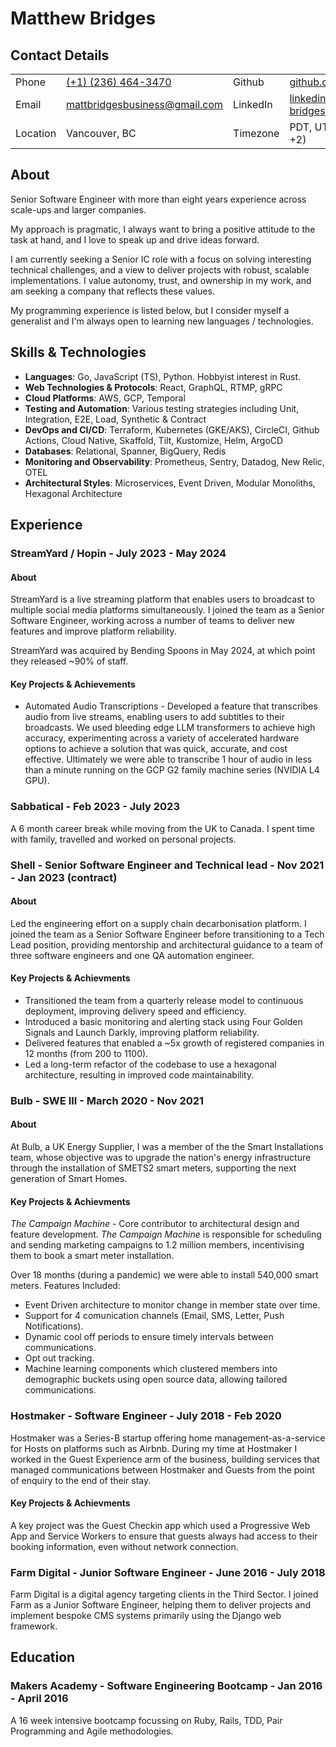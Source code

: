 # Matthew Bridges

## Contact Details

|          |                                                                       |          |                                                                              |
| -------- | --------------------------------------------------------------------- | -------- | ---------------------------------------------------------------------------- |
| Phone    | [(+1) (236) 464-3470](tel:0012364643470)                              | Github   | [github.com/itsindigo](https://github.com/itsindigo)                         |
| Email    | [mattbridgesbusiness@gmail.com](mailto:mattbridgesbusiness@gmail.com) | LinkedIn | [linkedin.com/matthew-bridges](https://www.linkedin.com/in/matthew-bridges/) |
| Location | Vancouver, BC                                                         | Timezone | PDT, UTC-8 (Flexible +2)                                                     |

## About

Senior Software Engineer with more than eight years experience across scale-ups and larger companies.

My approach is pragmatic, I always want to bring a positive attitude to the task at hand, and I love to speak up and drive ideas forward.

I am currently seeking a Senior IC role with a focus on solving interesting technical challenges, and a view to deliver projects with robust, scalable implementations. I value autonomy, trust, and ownership in my work, and am seeking a company that reflects these values.

My programming experience is listed below, but I consider myself a generalist and I'm always open to learning new languages / technologies.


## Skills & Technologies

- **Languages**: Go, JavaScript (TS), Python. Hobbyist interest in Rust.
- **Web Technologies & Protocols**: React, GraphQL, RTMP, gRPC
- **Cloud Platforms**: AWS, GCP, Temporal
- **Testing and Automation**: Various testing strategies including Unit, Integration, E2E, Load, Synthetic & Contract
- **DevOps and CI/CD**: Terraform, Kubernetes (GKE/AKS), CircleCI, Github Actions, Cloud Native, Skaffold, Tilt, Kustomize, Helm, ArgoCD
- **Databases**: Relational, Spanner, BigQuery, Redis
- **Monitoring and Observability**: Prometheus, Sentry, Datadog, New Relic, OTEL
- **Architectural Styles**: Microservices, Event Driven, Modular Monoliths, Hexagonal Architecture

## Experience

### StreamYard / Hopin - July 2023 - May 2024

#### About

StreamYard is a live streaming platform that enables users to broadcast to multiple social media platforms simultaneously. I joined the team as a Senior Software Engineer, working across a number of teams to deliver new features and improve platform reliability.

StreamYard was acquired by Bending Spoons in May 2024, at which point they released ~90% of staff.

#### Key Projects & Achievements

- Automated Audio Transcriptions - Developed a feature that transcribes audio from live streams, enabling users to add subtitles to their broadcasts. We used bleeding edge LLM transformers to achieve high accuracy, experimenting across a variety of accelerated hardware options to achieve a solution that was quick, accurate, and cost effective. Ultimately we were able to transcribe 1 hour of audio in less than a minute running on the GCP G2 family machine series (NVIDIA L4 GPU).


### Sabbatical - Feb 2023 - July 2023

A 6 month career break while moving from the UK to Canada. I spent time with family, travelled and worked on personal projects.

### Shell - Senior Software Engineer and Technical lead - Nov 2021 - Jan 2023 (contract)

#### About

Led the engineering effort on a supply chain decarbonisation platform. I joined the team as a Senior Software Engineer before transitioning to a Tech Lead position, providing mentorship and architectural guidance to a team of three software engineers and one QA automation engineer.

#### Key Projects & Achievments

- Transitioned the team from a quarterly release model to continuous deployment, improving delivery speed and efficiency.
- Introduced a basic monitoring and alerting stack using Four Golden Signals and Launch Darkly, improving platform reliability.
- Delivered features that enabled a ~5x growth of registered companies in 12 months (from 200 to 1100).
- Led a long-term refactor of the codebase to use a hexagonal architecture, resulting in improved code maintainability.

### Bulb - SWE III - March 2020 - Nov 2021

#### About

At Bulb, a UK Energy Supplier, I was a member of the the Smart Installations team, whose objective was to upgrade the nation's energy infrastructure through the installation of SMETS2 smart meters, supporting the next generation of Smart Homes.

#### Key Projects & Achievments

*The Campaign Machine* - Core contributor to architectural design and feature development. *The Campaign Machine* is responsible for scheduling and sending marketing campaigns to 1.2 million members, incentivising them to book a smart meter installation.

Over 18 months (during a pandemic) we were able to install 540,000 smart meters. Features Included:
  
- Event Driven architecture to monitor change in member state over time.
- Support for 4 comunication channels (Email, SMS, Letter, Push Notifications).
- Dynamic cool off periods to ensure timely intervals between communications.
- Opt out tracking.
- Machine learning components which clustered members into demographic buckets using open source data, allowing tailored communications.


### Hostmaker - Software Engineer - July 2018 - Feb 2020

Hostmaker was a Series-B startup offering home management-as-a-service for Hosts on platforms such as Airbnb. During my time at Hostmaker I worked in the Guest Experience arm of the business, building services that managed communications between Hostmaker and Guests from the point of enquiry to the end of their stay.

#### Key Projects & Achievments

A key project was the Guest Checkin app which used a Progressive Web App and Service Workers to ensure that guests always had access to their booking information, even without network connection.

### Farm Digital - Junior Software Engineer - June 2016 - July 2018

Farm Digital is a digital agency targeting clients in the Third Sector. I joined Farm as a Junior Software Engineer, helping them to deliver projects and implement bespoke CMS systems primarily using the Django web framework.

## Education

### Makers Academy - Software Engineering Bootcamp - Jan 2016 - April 2016

A 16 week intensive bootcamp focussing on Ruby, Rails, TDD, Pair Programming and Agile methodologies.